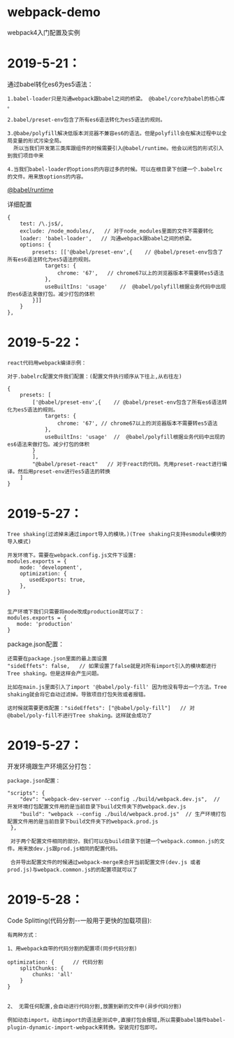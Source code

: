 # webpack-demo
webpack4入门配置及实例


2019-5-21：
======

通过babel转化es6为es5语法：

	1.babel-loader只是沟通webpack跟babel之间的桥梁。 @babel/core为babel的核心库 。

	2.babel/preset-env包含了所有es6语法转化为es5语法的规则。

	3.@babe/polyfill解决低版本浏览器不兼容es6的语法。但是polyfill会在解决过程中以全局变量的形式污染全局。
	  所以当我们开发第三类库跟组件的时候需要引入@babel/runtime。他会以闭包的形式引入到我们项目中来

	4.当我们babel-loader的options的内容过多的时候。可以在根目录下创建一个.babelrc的文件。用来放options的内容。
    
    
   [@babel/runtime](https://www.babeljs.cn/docs/babel-plugin-transform-runtime)
   
   
详细配置

    {
        test: /\.js$/,
        exclude: /node_modules/,   // 对于node_modules里面的文件不需要转化
        loader: 'babel-loader',   // 沟通webpack跟babel之间的桥梁。 
        options: {
            presets: [['@babel/preset-env',{    // @babel/preset-env包含了所有es6语法转化为es5语法的规则。
                targets: {
                    chrome: '67',   // chrome67以上的浏览器版本不需要转es5语法
                },
                useBuiltIns: 'usage'    //  @babel/polyfill根据业务代码中出现的es6语法来做打包。减少打包的体积
            }]] 
        }
    }, 



2019-5-22：
======

    react代码用webpack编译示例：

    对于.babelrc配置文件我们配置：(配置文件执行顺序从下往上,从右往左)

    { 
        presets: [
            ['@babel/preset-env',{    // @babel/preset-env包含了所有es6语法转化为es5语法的规则。
                targets: {
                    chrome: '67', // chrome67以上的浏览器版本不需要转es5语法
                },
                useBuiltIns: 'usage'  //  @babel/polyfill根据业务代码中出现的es6语法来做打包。减少打包的体积
            }
            ],
            "@babel/preset-react"   // 对于react的代码。先用preset-react进行编译。然后用preset-env进行es5语法的转换
        ]
    }
    
    
    
2019-5-27：
======
    Tree shaking(过滤掉未通过import导入的模块。)(Tree shaking只支持esmodule模块的导入模式)
    
    开发环境下。需要在webpack.config.js文件下设置:
    modules.exports = {
        mode: 'development',
        optimization: {
           usedExports: true,
        },
    }
    
    
    生产环境下我们只需要将mode改成production就可以了：
    modules.exports = {
       mode: 'production'
    }
    
package.json配置：

    还需要在package.json里面的最上面设置
    "sideEffets": false,   // 如果设置了false就是对所有import引入的模块都进行Tree shaking。但是这样会产生问题。
    
    比如在main.js里面引入了import '@babel/poly-fill' 因为他没有导出一个方法。Tree shaking就会将它自动过滤掉。导致项目打包失败或者报错。
    
    这时候就需要更改配置："sideEffets": ["@babel/poly-fill"]   // 对@babel/poly-fill不进行Tree shaking。这样就会成功了
    
    
    
2019-5-27：
======


开发环境跟生产环境区分打包：

    package.json配置：
    
    "scripts": {
        "dev": "webpack-dev-server --config ./build/webpack.dev.js",  // 开发环境打包配置文件用的是当前目录下build文件夹下的webpack.dev.js
        "build": "webpack --config ./build/webpack.prod.js"  // 生产环境打包配置文件用的是当前目录下build文件夹下的webpack.prod.js
     },
     
     对于两个配置文件相同的部分。我们可以在build目录下创建一个webpack.common.js的文件。用来放dev.js跟prod.js相同的配置代码。
     
     合并导出配置文件的时候通过webpack-merge来合并当前配置文件(dev.js 或者 prod.js)与webpack.common.js的的配置项就可以了




2019-5-28：
======

Code Splitting(代码分割--一般用于更快的加载项目):

    有两种方式：
    
    1、用webpack自带的代码分割的配置项(同步代码分割)
    
    optimization: {      // 代码分割
        splitChunks: {
            chunks: 'all'
        }
    }


    2、 无需任何配置,会自动进行代码分割,放置到新的文件中(异步代码分割)

    例如动态import。动态import的语法是测试中,直接打包会报错,所以需要babel插件babel-plugin-dynamic-import-webpack来转换。安装完打包即可。

